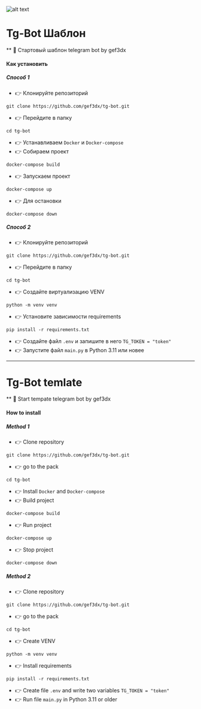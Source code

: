 ![alt text](https://robokassa.com/upload/medialibrary/12e/12ec7d81223bf2b07bf44e4e36333677.jpg)

# Tg-Bot Шаблон

**
📢 Стартовый шаблон telegram bot by gef3dx

#### Как установить

##### Способ 1

- :point_right: Клонируйте репозиторий

```
git clone https://github.com/gef3dx/tg-bot.git
```

- :point_right: Перейдите в папку

```
cd tg-bot
```

- :point_right: Устанавливаем `Docker` и `Docker-compose`
- :point_right: Собираем проект

```
docker-compose build
```

- :point_right: Запускаем проект

```
docker-compose up
```

- :point_right: Для остановки

```
docker-compose down
```

##### Способ 2

- :point_right: Клонируйте репозиторий

```
git clone https://github.com/gef3dx/tg-bot.git
```

- :point_right: Перейдите в папку

```
cd tg-bot
```

- :point_right: Создайте виртуализацию VENV

```
python -m venv venv
```

- :point_right: Установите зависимости requirements

```
pip install -r requirements.txt
```

- :point_right: Создайте файл `.env` и запишите в него `TG_TOKEN = "token"`
- :point_right: Запустите файл `main.py` в Python 3.11 или новее

****

# Tg-Bot temlate

**
📢 Start tempate telegram bot by gef3dx

#### How to install

##### Method 1

- :point_right: Сlone repository

```
git clone https://github.com/gef3dx/tg-bot.git
```

- :point_right: go to the pack

```
cd tg-bot
```

- :point_right: Install `Docker` and `Docker-compose`
- :point_right: Build project

```
docker-compose build
```

- :point_right: Run project

```
docker-compose up
```

- :point_right: Stop project

```
docker-compose down
```

##### Method 2

- :point_right: Сlone repository

```
git clone https://github.com/gef3dx/tg-bot.git
```

- :point_right: go to the pack

```
cd tg-bot
```

- :point_right: Create VENV

```
python -m venv venv
```

- :point_right: Install requirements

```
pip install -r requirements.txt
```

- :point_right: Create file `.env` and write two variables `TG_TOKEN = "token"`
- :point_right: Run file `main.py` in Python 3.11 or older


